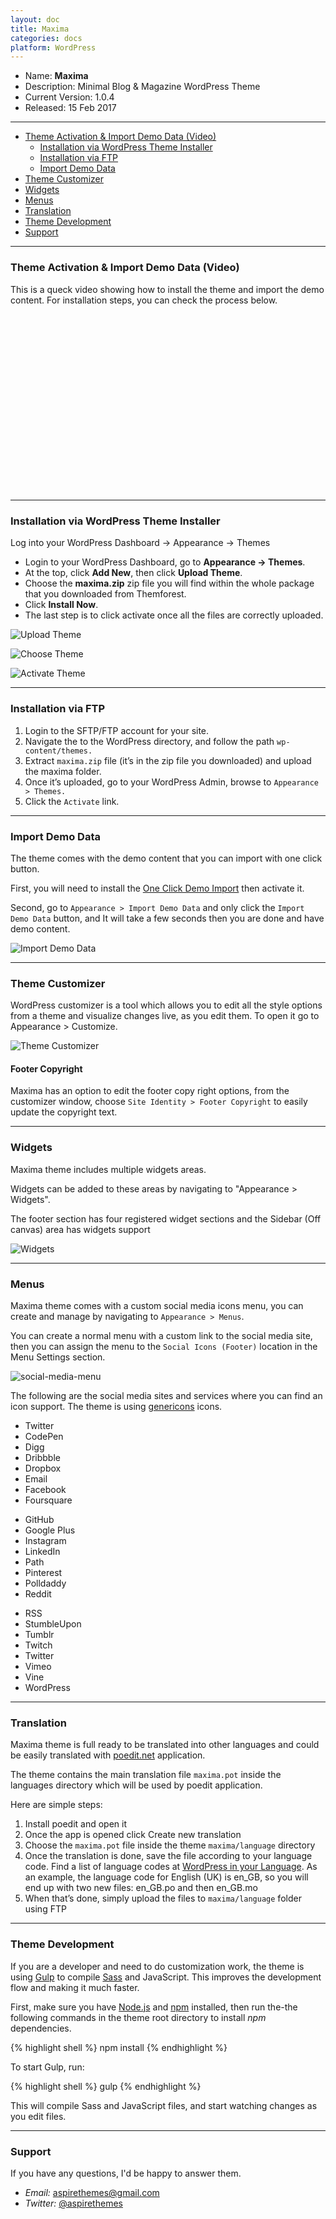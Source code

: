 ```yaml
---
layout: doc
title: Maxima
categories: docs
platform: WordPress
---
```


* Name: **Maxima**
* Description: Minimal Blog & Magazine WordPress Theme
* Current Version: 1.0.4
* Released: 15 Feb 2017

---

* [Theme Activation & Import Demo Data (Video)](#theme-activation--import-demo-data-video)
  * [Installation via WordPress Theme Installer](#installation-via-wordpress-theme-installer)
  * [Installation via FTP](#installation-via-ftp)
  * [Import Demo Data](#import-demo-data)
* [Theme Customizer](#theme-customizer)
* [Widgets](#widgets)
* [Menus](#menus)
* [Translation](#translation)
* [Theme Development](#theme-development)
* [Support](#Support)

---

### Theme Activation & Import Demo Data (Video)

This is a queck video showing how to install the theme and import the demo content. For installation steps, you can check the process below.

<script src="//fast.wistia.com/embed/medias/y78esomvvl.jsonp" async></script><script src="//fast.wistia.com/assets/external/E-v1.js" async></script><div class="wistia_responsive_padding" style="padding:56.25% 0 0 0;position:relative;"><div class="wistia_responsive_wrapper" style="height:100%;left:0;position:absolute;top:0;width:100%;"><div class="wistia_embed wistia_async_y78esomvvl videoFoam=true" style="height:100%;width:100%">&nbsp;</div></div></div>

---

### Installation via WordPress Theme Installer

Log into your WordPress Dashboard → Appearance → Themes

- Login to your WordPress Dashboard, go to **Appearance → Themes**.
- At the top, click **Add New**, then click **Upload Theme**.
- Choose the **maxima.zip** zip file you will find within the whole package that you downloaded from Themforest.
- Click **Install Now**.
- The last step is to click activate once all the files are correctly uploaded.

![Upload Theme](/images/docs/wordpress/maxima/upload-theme.png)

![Choose Theme](/images/docs/wordpress/maxima/choose-theme-file.png)

![Activate Theme](/images/docs/wordpress/maxima/activate-theme.png)

---

### Installation via FTP

1. Login to the SFTP/FTP account for your site.
2. Navigate the to the WordPress directory, and follow the path `wp-content/themes.`
3. Extract `maxima.zip` file (it’s in the zip file you downloaded) and upload the maxima folder.
4. Once it’s uploaded, go to your WordPress Admin, browse to `Appearance > Themes.`
5. Click the `Activate` link.

---

### Import Demo Data

The theme comes with the demo content that you can import with one click button.

First, you will need to install the [One Click Demo Import](https://wordpress.org/plugins/one-click-demo-import/) then activate it.

Second, go to `Appearance > Import Demo Data` and only click the `Import Demo Data` button, and It will take a few seconds then you are done and have demo content.

![Import Demo Data](/images/docs/wordpress/maxima/demo-import.png)

---

### Theme Customizer

WordPress customizer is a tool which allows you to edit all the style options from a theme and visualize changes live, as you edit them. To open it go to Appearance > Customize.

![Theme Customizer](/images/docs/wordpress/maxima/customizer.png)

#### Footer Copyright

Maxima has an option to edit the footer copy right options, from the customizer window, choose `Site Identity > Footer Copyright` to easily update the copyright text.

---

### Widgets

Maxima theme includes multiple widgets areas.

Widgets can be added to these areas by navigating to "Appearance > Widgets".

The footer section has four registered widget sections and the Sidebar (Off canvas) area has widgets support

![Widgets](/images/docs/wordpress/maxima/widgets.png)

---

### Menus

Maxima theme comes with a custom social media icons menu, you can create and manage by navigating to `Appearance > Menus`.

You can create a normal menu with a custom link to the social media site, then you can assign the menu to the `Social Icons (Footer)` location in the Menu Settings section.

![social-media-menu](/images/docs/wordpress/maxima/social-menu.png)

The following are the social media sites and services where you can find an icon support. The theme is using [genericons](http://genericons.com/) icons.

<div class="o-grid">
  <div class="o-grid__col o-grid__col--1-3">
    <ul>
      <li>Twitter</li>
      <li>CodePen</li>
      <li>Digg</li>
      <li>Dribbble</li>
      <li>Dropbox</li>
      <li>Email</li>
      <li>Facebook</li>
      <li>Foursquare</li>
    </ul>
  </div>
  <div class="o-grid__col o-grid__col--1-3">
    <ul>
      <li>GitHub</li>
      <li>Google Plus</li>
      <li>Instagram</li>
      <li>LinkedIn</li>
      <li>Path</li>
      <li>Pinterest</li>
      <li>Polldaddy</li>
      <li>Reddit</li>
    </ul>
  </div>
  <div class="o-grid__col o-grid__col--1-3">
    <ul>
      <li>RSS</li>
      <li>StumbleUpon</li>
      <li>Tumblr</li>
      <li>Twitch</li>
      <li>Twitter</li>
      <li>Vimeo</li>
      <li>Vine</li>
      <li>WordPress</li>
    </ul>
  </div>
</div>

---

### Translation

Maxima theme is full ready to be translated into other languages and could be easily translated with [poedit.net](https://poedit.net/) application.

The theme contains the main translation file `maxima.pot` inside the languages directory which will be used by poedit application.

Here are simple steps:

1. Install poedit and open it
2. Once the app is opened click Create new translation
3. Choose the `maxima.pot` file inside the theme `maxima/language` directory
4. Once the translation is done, save the file according to your language code. Find a list of language codes at [WordPress in your Language](https://make.wordpress.org/polyglots/teams/). As an example, the language code for English (UK) is en_GB, so you will end up with two new files: en_GB.po and then en_GB.mo
5. When that’s done, simply upload the files to `maxima/language` folder using FTP

---

### Theme Development

If you are a developer and need to do customization work, the theme is using [Gulp](https://github.com/gulpjs/gulp) to compile [Sass](http://sass-lang.com/) and JavaScript. This improves the development flow and making it much faster.

First, make sure you have [Node.js](https://nodejs.org/en/) and [npm](https://www.npmjs.com/) installed, then run the-the following commands in the theme root directory to install *npm* dependencies.

{% highlight shell %}
npm install
{% endhighlight %}

To start Gulp, run:

{% highlight shell %}
gulp
{% endhighlight %}

This will compile Sass and JavaScript files, and start watching changes as you edit files.

---

### Support

If you have any questions, I'd be happy to answer them.

* _Email:_ [aspirethemes@gmail.com](mailto:aspirethemes@gmail.com)
* _Twitter:_ [@aspirethemes](https://twitter.com/aspirethemes)
